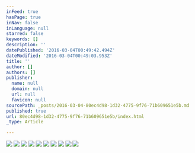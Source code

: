 ```yaml
---
inFeed: true
hasPage: true
inNav: false
inLanguage: null
starred: false
keywords: []
description: ''
datePublished: '2016-03-04T00:49:42.494Z'
dateModified: '2016-03-04T00:49:03.953Z'
title: ''
author: []
authors: []
publisher:
  name: null
  domain: null
  url: null
  favicon: null
sourcePath: _posts/2016-03-04-80ec4d98-1d32-4775-9f76-71b609651e5b.md
published: true
url: 80ec4d98-1d32-4775-9f76-71b609651e5b/index.html
_type: Article

---
```

![](https://the-grid-user-content.s3-us-west-2.amazonaws.com/e551096c-0015-43a4-9aae-2d70235d55b7.jpg)
![](https://the-grid-user-content.s3-us-west-2.amazonaws.com/28e54122-29ab-4503-ac80-6836f24eac9e.jpg)
![](https://the-grid-user-content.s3-us-west-2.amazonaws.com/46635b43-fa77-4c4b-b95e-4341368e7aab.jpg)
![](https://the-grid-user-content.s3-us-west-2.amazonaws.com/e71f7937-c70d-4570-9c6f-cff8a804b5dd.jpg)
![](https://the-grid-user-content.s3-us-west-2.amazonaws.com/65c1d712-1b7a-4bbb-9647-9ca498eff586.jpg)
![](https://the-grid-user-content.s3-us-west-2.amazonaws.com/7cfb5507-5126-48cd-8982-8e46d13bfe1a.jpg)
![](https://the-grid-user-content.s3-us-west-2.amazonaws.com/2e13b310-8b9f-48a7-b0a4-4065e9f32982.jpg)
![](https://the-grid-user-content.s3-us-west-2.amazonaws.com/94b99270-a04a-429d-ae5e-b79c5bf6fa8f.jpg)
![](https://the-grid-user-content.s3-us-west-2.amazonaws.com/20101234-7099-4cda-b6d3-b0aad55a4b37.jpg)
![](https://the-grid-user-content.s3-us-west-2.amazonaws.com/17b0e85b-7ebe-42fa-b271-0a4e98eb4214.jpg)